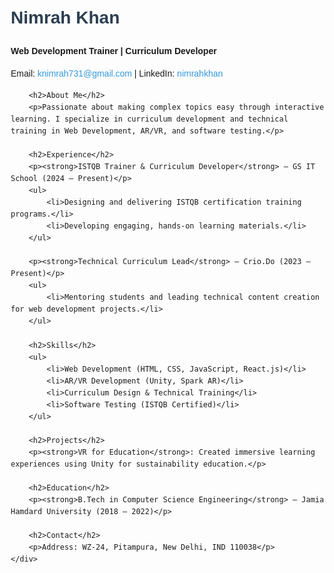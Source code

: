 <!DOCTYPE html>
<html lang="en">
<head>
    <meta charset="UTF-8">
    <title>Nimrah Khan - CV</title>
    <meta name="viewport" content="width=device-width, initial-scale=1.0">
    <style>
        body { font-family: Arial, sans-serif; line-height: 1.6; margin: 20px; }
        h1, h2 { color: #2c3e50; }
        .container { max-width: 800px; margin: auto; }
        a { color: #3498db; text-decoration: none; }
    </style>
</head>
<body>
    <div class="container">
        <h1>Nimrah Khan</h1>
        <p><strong>Web Development Trainer | Curriculum Developer</strong></p>
        <p>Email: <a href="mailto:knimrah731@gmail.com">knimrah731@gmail.com</a> | LinkedIn: <a href="https://www.linkedin.com/in/nimrahkhan">nimrahkhan</a></p>

        <h2>About Me</h2>
        <p>Passionate about making complex topics easy through interactive learning. I specialize in curriculum development and technical training in Web Development, AR/VR, and software testing.</p>

        <h2>Experience</h2>
        <p><strong>ISTQB Trainer & Curriculum Developer</strong> – GS IT School (2024 – Present)</p>
        <ul>
            <li>Designing and delivering ISTQB certification training programs.</li>
            <li>Developing engaging, hands-on learning materials.</li>
        </ul>

        <p><strong>Technical Curriculum Lead</strong> – Crio.Do (2023 – Present)</p>
        <ul>
            <li>Mentoring students and leading technical content creation for web development projects.</li>
        </ul>

        <h2>Skills</h2>
        <ul>
            <li>Web Development (HTML, CSS, JavaScript, React.js)</li>
            <li>AR/VR Development (Unity, Spark AR)</li>
            <li>Curriculum Design & Technical Training</li>
            <li>Software Testing (ISTQB Certified)</li>
        </ul>

        <h2>Projects</h2>
        <p><strong>VR for Education</strong>: Created immersive learning experiences using Unity for sustainability education.</p>

        <h2>Education</h2>
        <p><strong>B.Tech in Computer Science Engineering</strong> – Jamia Hamdard University (2018 – 2022)</p>

        <h2>Contact</h2>
        <p>Address: WZ-24, Pitampura, New Delhi, IND 110038</p>
    </div>
</body>
</html>
